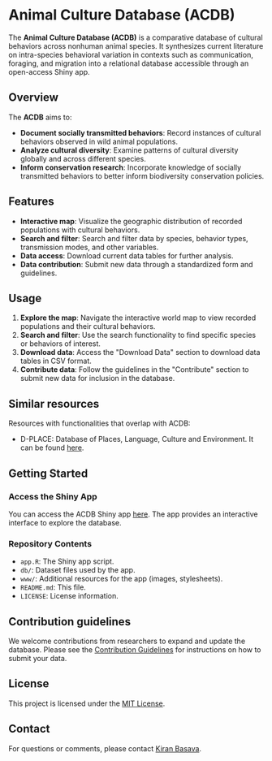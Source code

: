 # Animal Culture Database (ACDB)

The **Animal Culture Database (ACDB)** is a comparative database of cultural behaviors across nonhuman animal species. It synthesizes current literature on intra-species behavioral variation in contexts such as communication, foraging, and migration into a relational database accessible through an open-access Shiny app.

## Overview

The **ACDB** aims to:

- **Document socially transmitted behaviors**: Record instances of cultural behaviors observed in wild animal populations.
- **Analyze cultural diversity**: Examine patterns of cultural diversity globally and across different species.
- **Inform conservation research**: Incorporate knowledge of socially transmitted behaviors to better inform biodiversity conservation policies.

## Features

- **Interactive map**: Visualize the geographic distribution of recorded populations with cultural behaviors.
- **Search and filter**: Search and filter data by species, behavior types, transmission modes, and other variables.
- **Data access**: Download current data tables for further analysis.
- **Data contribution**: Submit new data through a standardized form and guidelines.


## Usage

1. **Explore the map**: Navigate the interactive world map to view recorded populations and their cultural behaviors.
2. **Search and filter**: Use the search functionality to find specific species or behaviors of interest.
3. **Download data**: Access the "Download Data" section to download data tables in CSV format.
4. **Contribute data**: Follow the guidelines in the "Contribute" section to submit new data for inclusion in the database.

## Similar resources

Resources with functionalities that overlap with ACDB:
 - D-PLACE: Database of Places, Language, Culture and Environment. It can be found [here](https://d-place.org/).

## Getting Started

### Access the Shiny App

You can access the ACDB Shiny app [here]([#](https://viz.datascience.arizona.edu/ACDB/)). The app provides an interactive interface to explore the database.

### Repository Contents

- `app.R`: The Shiny app script.
- `db/`: Dataset files used by the app.
- `www/`: Additional resources for the app (images, stylesheets).
- `README.md`: This file.
- `LICENSE`: License information.

## Contribution guidelines

We welcome contributions from researchers to expand and update the database. Please see the [Contribution Guidelines](#) for instructions on how to submit your data.

## License

This project is licensed under the [MIT License](LICENSE).

## Contact

For questions or comments, please contact [Kiran Basava](mailto:kcb7@arizona.edu).


